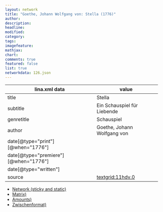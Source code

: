 ```yaml
---
layout: network
title: "Goethe, Johann Wolfgang von: Stella (1776)"
author:
description:
headline:
modified:
category:
tags:
imagefeature: 
mathjax: 
chart: 
comments: true
featured: false
list: true
networkdata: 126.json
---
```

lina.xml data  | value
------------- | -------------
title|Stella
subtitle|Ein Schauspiel für Liebende
genretitle|Schauspiel
author|Goethe, Johann Wolfgang von
date[@type="print"][@when="1776"]|
date[@type="premiere"][@when="1776"]|
date[@type="written"]|
source|[textgrid:11hdv.0](https://textgridlab.org/1.0/tgcrud-public/rest/textgrid:11hdv.0/data)



* [Network (sticky and static)](/linas/network126)
* [Matrix)](/linas/matrix126)
* [Amounts)](/linas/amount126)
* [Zwischenformat)](/linas/lina126 )
